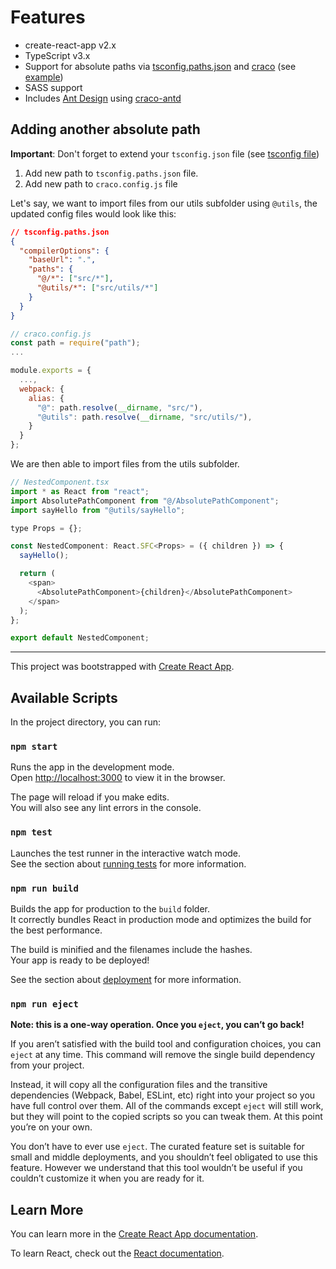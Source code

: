 # Features

- create-react-app v2.x
- TypeScript v3.x
- Support for absolute paths via [tsconfig.paths.json](https://github.com/unzico/cra-2-typescript-sass-antd/blob/master/paths.json) and [craco](https://github.com/sharegate/craco) (see [example](https://github.com/unzico/cra-2-typescript-sass-antd/blob/master/src/components/NestedComponent/NestedComponent.tsx))
- SASS support
- Includes [Ant Design](https://ant.design/) using [craco-antd](https://github.com/FormAPI/craco-antd)

## Adding another absolute path

**Important**: Don't forget to extend your `tsconfig.json` file (see [tsconfig file](https://github.com/unzico/cra-2-typescript-sass-antd/blob/master/tsconfig.json))

1. Add new path to `tsconfig.paths.json` file.
2. Add new path to `craco.config.js` file

Let's say, we want to import files from our utils subfolder using `@utils`, the updated config files would look like this:

```json
// tsconfig.paths.json
{
  "compilerOptions": {
    "baseUrl": ".",
    "paths": {
      "@/*": ["src/*"],
      "@utils/*": ["src/utils/*"]
    }
  }
}
```

```javascript
// craco.config.js
const path = require("path");
...

module.exports = {
  ...,
  webpack: {
    alias: {
      "@": path.resolve(__dirname, "src/"),
      "@utils": path.resolve(__dirname, "src/utils/"),
    }
  }
};
```

We are then able to import files from the utils subfolder.

```javascript
// NestedComponent.tsx
import * as React from "react";
import AbsolutePathComponent from "@/AbsolutePathComponent";
import sayHello from "@utils/sayHello";

type Props = {};

const NestedComponent: React.SFC<Props> = ({ children }) => {
  sayHello();

  return (
    <span>
      <AbsolutePathComponent>{children}</AbsolutePathComponent>
    </span>
  );
};

export default NestedComponent;
```

---

This project was bootstrapped with [Create React App](https://github.com/facebook/create-react-app).

## Available Scripts

In the project directory, you can run:

### `npm start`

Runs the app in the development mode.<br>
Open [http://localhost:3000](http://localhost:3000) to view it in the browser.

The page will reload if you make edits.<br>
You will also see any lint errors in the console.

### `npm test`

Launches the test runner in the interactive watch mode.<br>
See the section about [running tests](https://facebook.github.io/create-react-app/docs/running-tests) for more information.

### `npm run build`

Builds the app for production to the `build` folder.<br>
It correctly bundles React in production mode and optimizes the build for the best performance.

The build is minified and the filenames include the hashes.<br>
Your app is ready to be deployed!

See the section about [deployment](https://facebook.github.io/create-react-app/docs/deployment) for more information.

### `npm run eject`

**Note: this is a one-way operation. Once you `eject`, you can’t go back!**

If you aren’t satisfied with the build tool and configuration choices, you can `eject` at any time. This command will remove the single build dependency from your project.

Instead, it will copy all the configuration files and the transitive dependencies (Webpack, Babel, ESLint, etc) right into your project so you have full control over them. All of the commands except `eject` will still work, but they will point to the copied scripts so you can tweak them. At this point you’re on your own.

You don’t have to ever use `eject`. The curated feature set is suitable for small and middle deployments, and you shouldn’t feel obligated to use this feature. However we understand that this tool wouldn’t be useful if you couldn’t customize it when you are ready for it.

## Learn More

You can learn more in the [Create React App documentation](https://facebook.github.io/create-react-app/docs/getting-started).

To learn React, check out the [React documentation](https://reactjs.org/).
